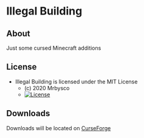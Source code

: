 # Illegal Building #

## About ##
Just some cursed Minecraft additions

## License ##
* Illegal Building is licensed under the MIT License
  - (c) 2020 Mrbysco
  - [![License](https://img.shields.io/badge/License-MIT-red.svg?style=flat)](http://opensource.org/licenses/MIT)

## Downloads ##
Downloads will be located on [CurseForge](https://minecraft.curseforge.com/projects/illegal-building)
